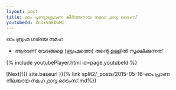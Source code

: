 ```yaml
---
layout: post
title: ഓം പുണ്യാശ്രവണ കീർത്തനായ നമഹ ൧൦൮ ടൈംസ്
youtubeId: Zn3xVnEDwMI
---
```

 
 
 ഓം ബ്രഹ്മ ഗര്ഭയ നമഹ 
 
 -  ആരാണ് വേദങ്ങളെ (ബ്രഹ്മത്തെ) തന്റെ ഉള്ളിൽ സൂക്ഷിക്കുന്നത് 
 
  
 
  
 
 
 
 
 
 


{% include youtubePlayer.html id=page.youtubeId %}
 
[Next]({{ site.baseurl }}{% link  split2/_posts/2015-05-16-ഓം പ്രാണ നിലയായ നമഹ ൧൦൮ ടൈംസ്.md%})
 
